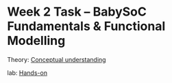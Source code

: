 # Week 2 Task – BabySoC Fundamentals & Functional Modelling 

Theory: [Conceptual understanding](theory/)

lab: [Hands-on](lab/)
